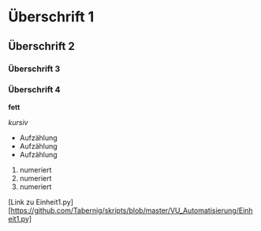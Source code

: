 # Überschrift 1
## Überschrift 2
### Überschrift 3
### Überschrift 4

**fett**

*kursiv*

* Aufzählung
* Aufzählung
* Aufzählung

1. numeriert
2. numeriert
3. numeriert

[Link zu Einheit1.py][https://github.com/Tabernig/skripts/blob/master/VU_Automatisierung/Einheit1.py]

